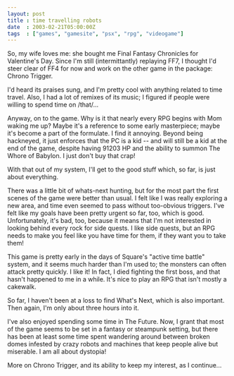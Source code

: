 ```yaml
---
layout: post
title : time travelling robots
date  : 2003-02-21T05:00:00Z
tags  : ["games", "gamesite", "psx", "rpg", "videogame"]
---
```

So, my wife loves me: she bought me Final Fantasy Chronicles for Valentine's Day.  Since I'm still (intermittantly) replaying FF7, I thought I'd steer clear of FF4 for now and work on the other game in the package: Chrono Trigger.

I'd heard its praises sung, and I'm pretty cool with anything related to time travel.  Also, I had a lot of remixes of its music; I figured if people were willing to spend time on /that/...

Anyway, on to the game.  Why is it that nearly every RPG begins with Mom waking me up?  Maybe it's a reference to some early masterpiece; maybe it's become a part of the formulate.  I find it annoying.  Beyond being hackneyed, it just enforces that the PC is a kid -- and will still be a kid at the end of the game, despite having 91203 HP and the ability to summon The Whore of Babylon. I just don't buy that crap!

With that out of my system, I'll get to the good stuff which, so far, is just about everything.

There was a little bit of whats-next hunting, but for the most part the first scenes of the game were better than usual.  I felt like I was really exploring a new area, and time even seemed to pass without too-obvious triggers.  I've felt like my goals have been pretty urgent so far, too, which is good.  Unfortunately, it's bad, too, because it means that I'm not interested in looking behind every rock for side quests.  I like side quests, but an RPG needs to make you feel like you have time for them, if they want you to take them!

This game is pretty early in the days of Square's "active time battle" system, and it seems much harder than I'm used to; the monsters can often attack pretty quickly.  I like it!  In fact, I died fighting the first boss, and that hasn't happened to me in a while.  It's nice to play an RPG that isn't mostly a cakewalk.

So far, I haven't been at a loss to find What's Next, which is also important. Then again, I'm only about three hours into it.  

I've also enjoyed spending some time in The Future.  Now, I grant that most of the game seems to be set in a fantasy or steampunk setting, but there has been at least some time spent wandering around between broken domes infested by crazy robots and machines that keep people alive but miserable.  I am all about dystopia!

More on Chrono Trigger, and its ability to keep my interest, as I continue...

